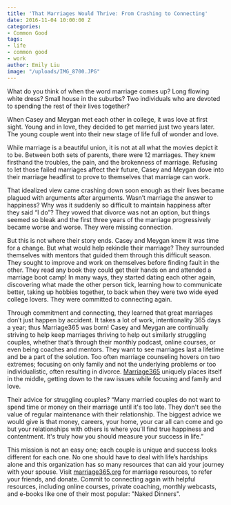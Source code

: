 ```yaml
---
title: 'That Marriages Would Thrive: From Crashing to Connecting'
date: 2016-11-04 10:00:00 Z
categories:
- Common Good
tags:
- life
- common good
- work
author: Emily Liu
image: "/uploads/IMG_8700.JPG"
---
```


What do you think of when the word marriage comes up? Long flowing white dress? Small house in the suburbs? Two individuals who are devoted to spending the rest of their lives together? <!-- more-->

When Casey and Meygan met each other in college, it was love at first sight. Young and in love, they decided to get married just two years later. The young couple went into their new stage of life full of wonder and love. 

While marriage is a beautiful union, it is not at all what the movies depict it to be. Between both sets of parents, there were 12 marriages. They knew firsthand the troubles, the pain, and the brokenness of marriage. Refusing to let those failed marriages affect their future, Casey and Meygan dove into their marriage headfirst to prove to themselves that marriage can work. 

That idealized view came crashing down soon enough as their lives became plagued with arguments after arguments. Wasn’t marriage the answer to happiness? Why was it suddenly so difficult to maintain happiness after they said “I do”? They vowed that divorce was not an option, but things seemed so bleak and the first three years of the marriage progressively became worse and worse. They were missing connection.  

But this is not where their story ends. Casey and Meygan knew it was time for a change. But what would help rekindle their marriage? They surrounded themselves with mentors that guided them through this difficult season. They sought to improve and work on themselves before finding fault in the other. They read any book they could get their hands on and attended a marriage boot camp! In many ways, they started dating each other again, discovering what made the other person tick, learning how to communicate better, taking up hobbies together, to back when they were two wide eyed college lovers. They were committed to connecting again. 

Through commitment and connecting, they learned that great marriages don’t just happen by accident. It takes a lot of work, intentionality 365 days a year; thus Marriage365 was born! Casey and Meygan are continually striving to help keep marriages thriving to help out similarly struggling couples, whether that’s through their monthly podcast, online courses, or even being coaches and mentors. They want to see marriages last a lifetime and be a part of the solution. Too often marriage counseling hovers on two extremes; focusing on only family and not the underlying problems or too individualistic, often resulting in divorce. [Marriage365](http://marriage365.org) uniquely places itself in the middle, getting down to the raw issues while focusing and family and love. 

Their advice for struggling couples? “Many married couples do not want to spend time or money on their marriage until it's too late. They don't see the value of regular maintenance with their relationship. The biggest advice we would give is that money, careers, your home, your car all can come and go but your relationships with others is where you'll find true happiness and contentment. It's truly how you should measure your success in life.” 

This mission is not an easy one; each couple is unique and success looks different for each one.  No one should have to deal with life’s hardships alone and this organization has so many resources that can aid your journey with your spouse. Visit [marriage365.org](http://marriage365.org) for marriage resources, to refer your friends, and donate. Commit to connecting again with helpful resources, including online courses, private coaching, monthly webcasts, and e-books like one of their most popular: "Naked Dinners". 
